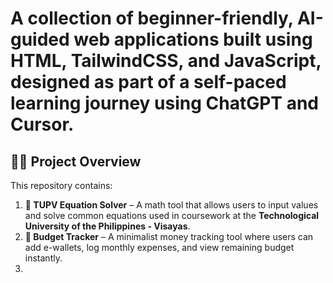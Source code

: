 # A collection of beginner-friendly, AI-guided web applications built using **HTML**, **TailwindCSS**, and **JavaScript**, designed as part of a self-paced learning journey using **ChatGPT** and **Cursor**.

## 🧑‍💻 Project Overview

This repository contains:

1. **📘 TUPV Equation Solver** – A math tool that allows users to input values and solve common equations used in coursework at the **Technological University of the Philippines - Visayas**.
2. **💸 Budget Tracker** – A minimalist money tracking tool where users can add e-wallets, log monthly expenses, and view remaining budget instantly.
3. 
